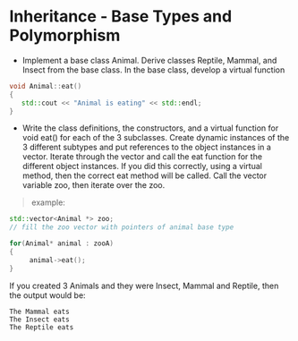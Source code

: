 # Inheritance - Base Types and Polymorphism
* Implement a base class Animal.  Derive classes Reptile, Mammal, and Insect from the base class.  In the base class, develop a virtual function

```cpp
void Animal::eat()
{
   std::cout << "Animal is eating" << std::endl;
}
```

* Write the class definitions, the constructors, and a virtual function for void eat() for each of the 3 subclasses.  Create dynamic instances of the 3 different subtypes and put references to the object instances in a vector.    Iterate through the vector and call the eat function for the different object instances.  If you did this correctly, using a virtual method, then the correct eat method will be called.  Call the vector variable zoo, then iterate over the zoo.

> example:
```cpp
std::vector<Animal *> zoo;
// fill the zoo vector with pointers of animal base type

for(Animal* animal : zooA)
{
     animal->eat();
}
```

If you created 3 Animals and they were Insect, Mammal and Reptile, then the output would be:

```
The Mammal eats
The Insect eats
The Reptile eats
```
